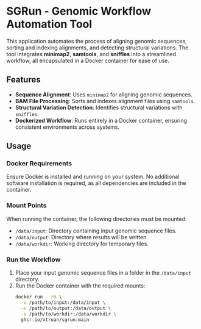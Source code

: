 # SGRun - Genomic Workflow Automation Tool

This application automates the process of aligning genomic sequences, sorting and indexing alignments, and detecting structural variations. The tool integrates **minimap2**, **samtools**, and **sniffles** into a streamlined workflow, all encapsulated in a Docker container for ease of use.

## Features

- **Sequence Alignment**: Uses `minimap2` for aligning genomic sequences.
- **BAM File Processing**: Sorts and indexes alignment files using `samtools`.
- **Structural Variation Detection**: Identifies structural variations with `sniffles`.
- **Dockerized Workflow**: Runs entirely in a Docker container, ensuring consistent environments across systems.

## Usage

### Docker Requirements

Ensure Docker is installed and running on your system. No additional software installation is required, as all dependencies are included in the container.

### Mount Points

When running the container, the following directories must be mounted:

- `/data/input`: Directory containing input genomic sequence files.
- `/data/output`: Directory where results will be written.
- `/data/workdir`: Working directory for temporary files.

### Run the Workflow

1. Place your input genomic sequence files in a folder in the `/data/input` directory.
2. Run the Docker container with the required mounts:
   ```bash
   docker run --rm \
     -v /path/to/input:/data/input \
     -v /path/to/output:/data/output \
     -v /path/to/workdir:/data/workdir \
     ghcr.io/xtruan/sgrun:main
